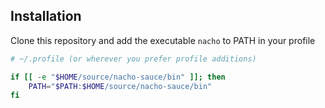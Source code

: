 ## Installation

Clone this repository and add the executable `nacho` to PATH in your profile

``` bash
# ~/.profile (or wherever you prefer profile additions)

if [[ -e "$HOME/source/nacho-sauce/bin" ]]; then
    PATH="$PATH:$HOME/source/nacho-sauce/bin"
fi

```
